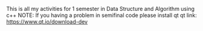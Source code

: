 This is all my activities for 1 semester in Data Structure and Algorithm using c++
NOTE: If you having a problem in semifinal code please install qt 
qt link:
https://www.qt.io/download-dev
